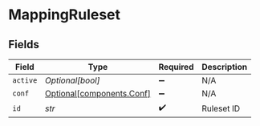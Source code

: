 # MappingRuleset


## Fields

| Field                                                        | Type                                                         | Required                                                     | Description                                                  |
| ------------------------------------------------------------ | ------------------------------------------------------------ | ------------------------------------------------------------ | ------------------------------------------------------------ |
| `active`                                                     | *Optional[bool]*                                             | :heavy_minus_sign:                                           | N/A                                                          |
| `conf`                                                       | [Optional[components.Conf]](../../models/components/conf.md) | :heavy_minus_sign:                                           | N/A                                                          |
| `id`                                                         | *str*                                                        | :heavy_check_mark:                                           | Ruleset ID                                                   |